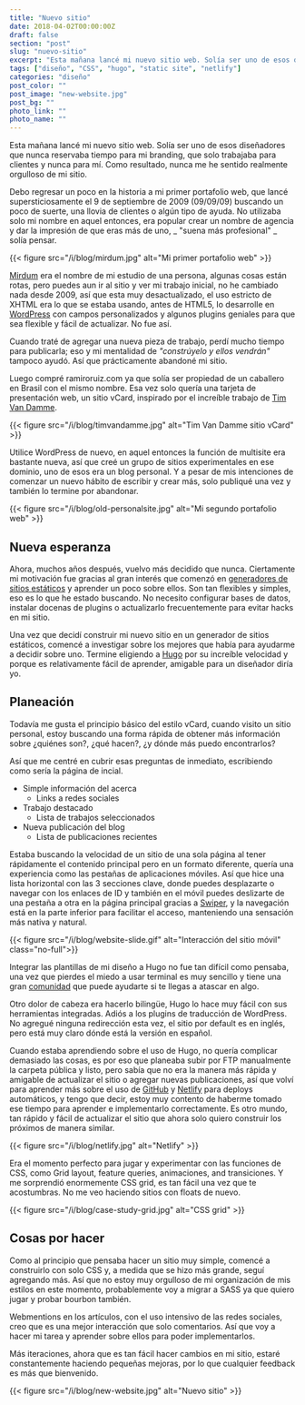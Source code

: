 ```yaml
---
title: "Nuevo sitio"
date: 2018-04-02T00:00:00Z
draft: false
section: "post"
slug: "nuevo-sitio"
excerpt: "Esta mañana lancé mi nuevo sitio web. Solía ​​ser uno de esos diseñadores que nunca reservaba tiempo para mi branding, solo trabajaba para clientes y nunca para mí. Como resultado, nunca me he sentido realmente orgulloso de mi sitio. Quería velocidad con el contenido principal en una página."
tags: ["diseño", "CSS", "hugo", "static site", "netlify"]
categories: "diseño"
post_color: ""
post_image: "new-website.jpg"
post_bg: ""
photo_link: ""
photo_name: ""
---
```

Esta mañana lancé mi nuevo sitio web. Solía ​​ser uno de esos diseñadores que nunca reservaba tiempo para mi branding, que solo trabajaba para clientes y nunca para mí. Como resultado, nunca me he sentido realmente orgulloso de mi sitio.

Debo regresar un poco en la historia a mi primer portafolio web, que lancé supersticiosamente el 9 de septiembre de 2009 (09/09/09) buscando un poco de suerte, una llovia de clientes o algún tipo de ayuda. No utilizaba solo mi nombre en aquel entonces, era popular crear un nombre de agencia y dar la impresión de que eras más de uno, _ "suena más profesional" _ solía pensar.

{{< figure src="/i/blog/mirdum.jpg" alt="Mi primer portafolio web" >}}

[Mirdum](http://es.mirdum.com/) era el nombre de mi estudio de una persona, algunas cosas están rotas, pero puedes aun ir al sitio y ver mi trabajo inicial, no he cambiado nada desde 2009, así que esta muy desactualizado, el uso estricto de XHTML era lo que se estaba usando, antes de HTML5, lo desarrolle en [WordPress](http://wordpress.org) con campos personalizados y algunos plugins geniales para que sea flexible y fácil de actualizar.
No fue así.

Cuando traté de agregar una nueva pieza de trabajo, perdí mucho tiempo para publicarla; eso y mi mentalidad de _"constrúyelo y ellos vendrán"_ tampoco ayudó. Así que prácticamente abandoné mi sitio.

Luego compré ramiroruiz.com ya que solía ser propiedad de un caballero en Brasil con el mismo nombre. Esa vez solo quería una tarjeta de presentación web, un sitio vCard, inspirado por el increíble trabajo de [Tim Van Damme](http://www.timvandamme.com).

{{< figure src="/i/blog/timvandamme.jpg" alt="Tim Van Damme sitio vCard" >}}

Utilice WordPress de nuevo, en aquel entonces la función de multisite era bastante nueva, así que creé un grupo de sitios experimentales en ese dominio, uno de esos era un blog personal. Y a pesar de mis intenciones de comenzar un nuevo hábito de escribir y crear más, solo publiqué una vez y también lo termine por abandonar.

{{< figure src="/i/blog/old-personalsite.jpg" alt="Mi segundo portafolio web" >}}

## Nueva esperanza
Ahora, muchos años después, vuelvo más decidido que nunca. Ciertamente mi motivación fue gracias al gran interés que comenzó en [generadores de sitios estáticos](https://www.smashingmagazine.com/2015/11/modern-static-website-generators-next-big-thing/) y aprender un poco sobre ellos. Son tan flexibles y simples, eso es lo que he estado buscando. No necesito configurar bases de datos, instalar docenas de plugins o actualizarlo frecuentemente para evitar hacks en mi sitio.

Una vez que decidí construir mi nuevo sitio en un generador de sitios estáticos, comencé a investigar sobre los mejores que había para ayudarme a decidir sobre uno. Termine eligiendo a [Hugo](http://gohugo.io) por su increíble velocidad y porque es relativamente fácil de aprender, amigable para un diseñador diría yo.

## Planeación
Todavía me gusta el principio básico del estilo vCard, cuando visito un sitio personal, estoy buscando una forma rápida de obtener más información sobre ¿quiénes son?, ¿qué hacen?, ¿y dónde más puedo encontrarlos?

Así que me centré en cubrir esas preguntas de inmediato, escribiendo como sería la página de incial.

- Simple información del acerca
  - Links a redes sociales
- Trabajo destacado
  - Lista de trabajos seleccionados
- Nueva publicación del blog
  - Lista de publicaciones recientes

Estaba buscando la velocidad de un sitio de una sola página al tener rápidamente el contenido principal pero en un formato diferente, quería una experiencia como las pestañas de aplicaciones móviles. Así que hice una lista horizontal con las 3 secciones clave, donde puedes desplazarte o navegar con los enlaces de ID y también en el móvil puedes deslizarte de una pestaña a otra en la página principal gracias a [Swiper](http://idangero.us/swiper/), y la navegación está en la parte inferior para facilitar el acceso, manteniendo una sensación más nativa y natural.

{{< figure src="/i/blog/website-slide.gif" alt="Interacción del sitio móvil" class="no-full">}}

Integrar las plantillas de mi diseño a Hugo no fue tan difícil como pensaba, una vez que pierdes el miedo a usar terminal es muy sencillo y tiene una gran [comunidad](http://discourse.gohugo.io) que puede ayudarte si te llegas a atascar en algo.

Otro dolor de cabeza era hacerlo bilingüe, Hugo lo hace muy fácil con sus herramientas integradas. Adiós a los plugins de traducción de WordPress. No agregué ninguna redirección esta vez, el sitio por default es en inglés, pero está muy claro dónde está la versión en español.

Cuando estaba aprendiendo sobre el uso de Hugo, no quería complicar demasiado las cosas, es por eso que planeaba subir por FTP manualmente la carpeta pública y listo, pero sabía que no era la manera más rápida y amigable de actualizar el sitio o agregar nuevas publicaciones, así que volví para aprender más sobre el uso de [GitHub](http://github.com/) y [Netlify](http://netlify.com) para deploys automáticos, y tengo que decir, estoy muy contento de haberme tomado ese tiempo para aprender e implementarlo correctamente. Es otro mundo, tan rápido y fácil de actualizar el sitio que ahora solo quiero construir los próximos de manera similar.

{{< figure src="/i/blog/netlify.jpg" alt="Netlify" >}}

Era el momento perfecto para jugar y experimentar con las funciones de CSS, como Grid layout, feature queries, animaciones, and transiciones. Y me sorprendió enormemente CSS grid, es tan fácil una vez que te acostumbras. No me veo haciendo sitios con floats de nuevo.

{{< figure src="/i/blog/case-study-grid.jpg" alt="CSS grid" >}}

## Cosas por hacer
Como al principio que pensaba hacer un sitio muy simple, comencé a construirlo con solo CSS y, a medida que se hizo más grande, seguí agregando más. Así que no estoy muy orgulloso de mi organización de mis estilos en este momento, probablemente voy a migrar a SASS ya que quiero jugar y probar bourbon también.

Webmentions en los artículos, con el uso intensivo de las redes sociales, creo que es una mejor interacción que solo comentarios. Así que voy a hacer mi tarea y aprender sobre ellos para poder implementarlos.

Más iteraciones, ahora que es tan fácil hacer cambios en mi sitio, estaré constantemente haciendo pequeñas mejoras, por lo que cualquier feedback es más que bienvenido.


{{< figure src="/i/blog/new-website.jpg" alt="Nuevo sitio" >}}
